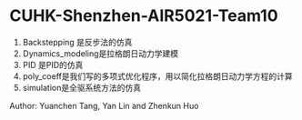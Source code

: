 # CUHK-Shenzhen-AIR5021-Team10
1. Backstepping 是反步法的仿真
2. Dynamics_modeling是拉格朗日动力学建模
3. PID 是PID的仿真
4. poly_coeff是我们写的多项式优化程序，用以简化拉格朗日动力学方程的计算
5. simulation是全驱系统方法的仿真

Author: Yuanchen Tang, Yan Lin and Zhenkun Huo
